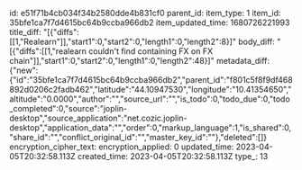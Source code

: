 id: e51f71b4cb034f34b2580dde4b831cf0
parent_id: 
item_type: 1
item_id: 35bfe1ca7f7d4615bc64b9ccba966db2
item_updated_time: 1680726221993
title_diff: "[{\"diffs\":[[1,\"Realearn\"]],\"start1\":0,\"start2\":0,\"length1\":0,\"length2\":8}]"
body_diff: "[{\"diffs\":[[1,\"realearn couldn't find containing FX on FX chain\"]],\"start1\":0,\"start2\":0,\"length1\":0,\"length2\":48}]"
metadata_diff: {"new":{"id":"35bfe1ca7f7d4615bc64b9ccba966db2","parent_id":"f801c5f8f9df468892d0206c2fadb462","latitude":"44.10947530","longitude":"10.41354650","altitude":"0.0000","author":"","source_url":"","is_todo":0,"todo_due":0,"todo_completed":0,"source":"joplin-desktop","source_application":"net.cozic.joplin-desktop","application_data":"","order":0,"markup_language":1,"is_shared":0,"share_id":"","conflict_original_id":"","master_key_id":""},"deleted":[]}
encryption_cipher_text: 
encryption_applied: 0
updated_time: 2023-04-05T20:32:58.113Z
created_time: 2023-04-05T20:32:58.113Z
type_: 13